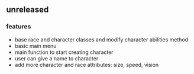 ## unreleased
### features
* base race and character classes and modify character abilities method
* basic main menu
* main function to start creating character
* user can give a name to character
* add more character and race attributes: size, speed, vision
